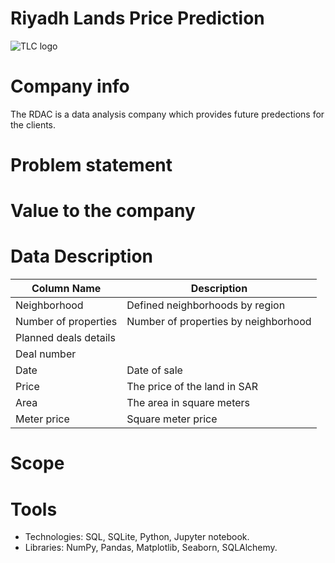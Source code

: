 # Riyadh Lands Price Prediction
![TLC logo](https://assets.bwbx.io/images/users/iqjWHBFdfxIU/igy9JAuHyivI/v1/1000x-1.jpg)

# Company info
The RDAC is a data analysis company which provides future predections for the clients.

# Problem statement


# Value to the company


# Data Description
| Column Name           | Description                                                                     |
|-----------------------|---------------------------------------------------------------------------------|
| Neighborhood          |	Defined neighborhoods by region
| Number of properties  |	Number of properties by neighborhood
| Planned deals details |
| Deal number	          |
| Date                  | Date of sale
| Price                	| The price of the land in SAR
| Area 	                | The area in square meters
| Meter price           | Square meter price


# Scope

# Tools
* Technologies: SQL, SQLite, Python, Jupyter notebook.
* Libraries: NumPy, Pandas, Matplotlib, Seaborn, SQLAlchemy.
